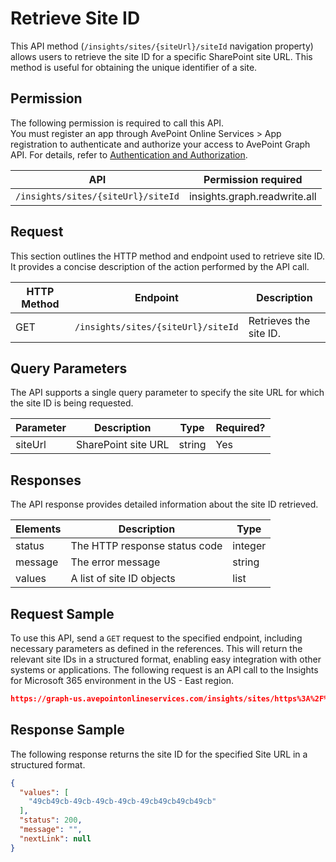 # Retrieve Site ID

This API method (`/insights/sites/{siteUrl}/siteId` navigation property) allows users to retrieve the site ID for a specific SharePoint site URL. This method is useful for obtaining the unique identifier of a site.

## Permission

The following permission is required to call this API.  
You must register an app through AvePoint Online Services > App registration to authenticate and authorize your access to AvePoint Graph API. For details, refer to [Authentication and Authorization](https://learn.avepoint.com/docs/Use-AvePoint-Graph-API.html#authentication-and-authorization).

| API     | Permission required | 
|-------------------|---------------|
| `/insights/sites/{siteUrl}/siteId` | insights.graph.readwrite.all |

## Request

This section outlines the HTTP method and endpoint used to retrieve site ID. It provides a concise description of the action performed by the API call. 

| HTTP Method | Endpoint | Description |
| --- | --- | --- |
| GET | `/insights/sites/{siteUrl}/siteId` | Retrieves the site ID. |

## Query Parameters

The API supports a single query parameter to specify the site URL for which the site ID is being requested.

| Parameter | Description            | Type    | Required? |
|-----------|------------------------|---------|-----------|
| siteUrl   | SharePoint site URL    | string  | Yes       |

## Responses

The API response provides detailed information about the site ID retrieved. 

| Elements | Description                        | Type    |
|----------|------------------------------------|---------|
| status   | The HTTP response status code      | integer |
| message  | The error message                  | string  |
| values   | A list of site ID objects       | list   |

## Request Sample

To use this API, send a `GET` request to the specified endpoint, including necessary parameters as defined in the references. This will return the relevant site IDs in a structured format, enabling easy integration with other systems or applications. The following request is an API call to the Insights for Microsoft 365 environment in the US - East region.

```json
https://graph-us.avepointonlineservices.com/insights/sites/https%3A%2F%2F****market.sharepoint.com%2Fsites%2Fland2/siteid
```

## Response Sample

The following response returns the site ID for the specified Site URL in a structured format. 

```json
{
  "values": [
    "49cb49cb-49cb-49cb-49cb-49cb49cb49cb49cb"
  ],
  "status": 200,
  "message": "",
  "nextLink": null
}